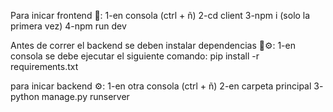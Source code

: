 Para inicar frontend 🎨:
1-en consola (ctrl + ñ)
2-cd client
3-npm i (solo la primera vez)
4-npm run dev


Antes de correr el backend se deben instalar dependencias 🔨⚙️:
1-en consola se debe ejecutar el siguiente comando: pip install -r requirements.txt

para inicar backend ⚙️:
1-en otra consola (ctrl + ñ)
2-en carpeta principal 
3- python manage.py runserver
